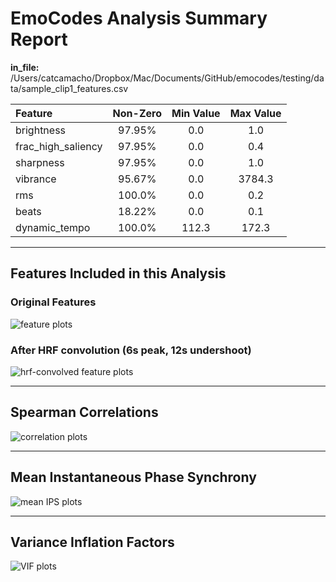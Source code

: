 # EmoCodes Analysis Summary Report

**in_file:** /Users/catcamacho/Dropbox/Mac/Documents/GitHub/emocodes/testing/data/sample_clip1_features.csv 

| Feature | Non-Zero | Min Value | Max Value |
| :------ | :------: | :-------: | :-------: |
| brightness | 97.95% | 0.0 | 1.0 |
| frac_high_saliency | 97.95% | 0.0 | 0.4 |
| sharpness | 97.95% | 0.0 | 1.0 |
| vibrance | 95.67% | 0.0 | 3784.3 |
| rms | 100.0% | 0.0 | 0.2 |
| beats | 18.22% | 0.0 | 0.1 |
| dynamic_tempo | 100.0% | 112.3 | 172.3 |

******

## Features Included in this Analysis

### Original Features

![feature plots](/Users/catcamacho/Dropbox/Mac/Documents/GitHub/emocodes/testing/data/full_report/figs/features_plot.svg)

### After HRF convolution (6s peak, 12s undershoot)

![hrf-convolved feature plots](/Users/catcamacho/Dropbox/Mac/Documents/GitHub/emocodes/testing/data/full_report/figs/hrf_features_plot.svg)

******

## Spearman Correlations

![correlation plots](/Users/catcamacho/Dropbox/Mac/Documents/GitHub/emocodes/testing/data/full_report/figs/corr_plot.svg)

******
## Mean Instantaneous Phase Synchrony

![mean IPS plots](/Users/catcamacho/Dropbox/Mac/Documents/GitHub/emocodes/testing/data/full_report/figs/mean_ips_plot.svg)

******
## Variance Inflation Factors

![VIF plots](/Users/catcamacho/Dropbox/Mac/Documents/GitHub/emocodes/testing/data/full_report/figs/vif_plot.svg)
